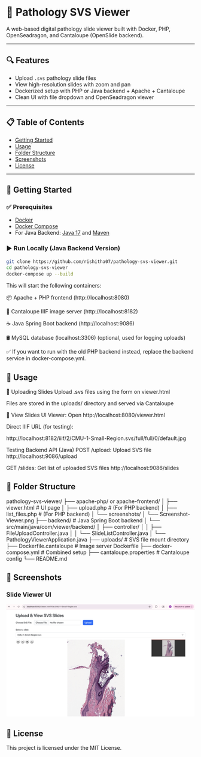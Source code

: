 # 🧪 Pathology SVS Viewer

A web-based digital pathology slide viewer built with Docker, PHP, OpenSeadragon, and Cantaloupe (OpenSlide backend).

---

## 🔍 Features

- Upload `.svs` pathology slide files
- View high-resolution slides with zoom and pan
- Dockerized setup with PHP or Java backend + Apache + Cantaloupe
- Clean UI with file dropdown and OpenSeadragon viewer

---

## 📋 Table of Contents

- [Getting Started](#-getting-started)
- [Usage](#-usage)
- [Folder Structure](#-folder-structure)
- [Screenshots](#-screenshots)
- [License](#-license)

---

## 🚀 Getting Started

### ✅ Prerequisites

- [Docker](https://www.docker.com/)
- [Docker Compose](https://docs.docker.com/compose/)
- For Java Backend: [Java 17](https://adoptium.net/en-GB/temurin/releases/) and [Maven](https://maven.apache.org/)

### ▶️ Run Locally (Java Backend Version)

```bash
git clone https://github.com/rishitha07/pathology-svs-viewer.git
cd pathology-svs-viewer
docker-compose up --build
```

This will start the following containers:

📦 Apache + PHP frontend (http://localhost:8080)

🧠 Cantaloupe IIIF image server (http://localhost:8182)

☕ Java Spring Boot backend (http://localhost:9086)

🛢️ MySQL database (localhost:3306) (optional, used for logging uploads)

✅ If you want to run with the old PHP backend instead, replace the backend service in docker-compose.yml.

## 📂 Usage
🔼 Uploading Slides
Upload .svs files using the form on viewer.html

Files are stored in the uploads/ directory and served via Cantaloupe

🔎 View Slides
UI Viewer:
Open http://localhost:8080/viewer.html

Direct IIIF URL (for testing):

http://localhost:8182/iiif/2/CMU-1-Small-Region.svs/full/full/0/default.jpg

Testing Backend API (Java)
POST /upload: Upload SVS file
http://localhost:9086/upload

GET /slides: Get list of uploaded SVS files
http://localhost:9086/slides

## 📁 Folder Structure

pathology-svs-viewer/
├── apache-php/ or apache-frontend/
│   ├── viewer.html         # UI page
│   ├── upload.php          # (For PHP backend)
│   ├── list_files.php      # (For PHP backend)
│   └── screenshots/
│       └── Screenshot-Viewer.png
├── backend/                # Java Spring Boot backend
│   └── src/main/java/com/viewer/backend/
│       ├── controller/
│       │   ├── FileUploadController.java
│       │   └── SlideListController.java
│       └── PathologyViewerApplication.java
├── uploads/                # SVS file mount directory
├── Dockerfile.cantaloupe  # Image server Dockerfile
├── docker-compose.yml     # Combined setup
├── cantaloupe.properties  # Cantaloupe config
└── README.md


## 📸 Screenshots

### Slide Viewer UI
![Viewer Screenshot](Screenshots/Screenshot-Viewer.png)

## 📄 License
This project is licensed under the MIT License.



